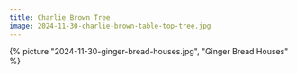 ```yaml
---
title: Charlie Brown Tree
image: 2024-11-30-charlie-brown-table-top-tree.jpg
---
```


{% picture "2024-11-30-ginger-bread-houses.jpg", "Ginger Bread Houses" %}
